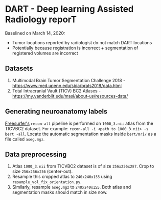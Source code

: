 # DART - Deep learning Assisted Radiology reporT

Baselined on March 14, 2020:
- Tumor locations reported by radiologist do not match DART locations
- Potentially because registration is incorrect + segmentation of registered volumes are incorrect

## Datasets
1. Multimodal Brain Tumor Segmentation Challenge  2018 - https://www.med.upenn.edu/sbia/brats2018/data.html
2. Total Intracranial Vault (TICV) BC2 Atlases - https://my.vanderbilt.edu/masi/about-us/resources-data/

## Generating neuroanatomy labels
[Freesurfer's](freesurfer) `recon-all` pipeline is performed on `1000_3.nii` atlas from the TICVBC2 dataset. For example:
`recon-all -i <path to 1000_3.nii> -s bert -all`. Locate the automatic segmentation masks inside `bert/mri/` as a file called `aseg.mgz`.

## Data preprocessing
1. Atlas `1000_3.nii` from TICVBC2 dataset is of size `256x256x287`. Crop to size `256x256x256` (center-out).
2. Resample this cropped atlas to `240x240x155` using `resample_vol_fix_orientation.py`.
3. Similarly, resample `aseg.mgz` to `240x240x155`. Both atlas and segmentation masks should match in size now.

[freesurfer]: https://surfer.nmr.mgh.harvard.edu 
